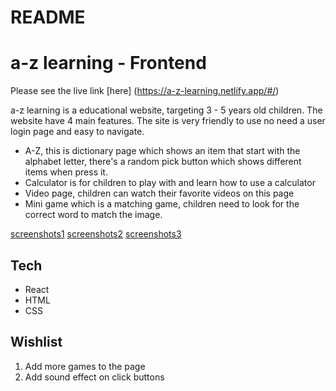 # README

# a-z learning - Frontend
Please see the live link [here] (https://a-z-learning.netlify.app/#/)

a-z learning is a educational website, targeting 3 - 5 years old children. The website have 4 main features. The site is very friendly to use no need a user login page and easy to navigate.
- A-Z, this is dictionary page which shows an item that start with the alphabet letter, there's a random pick button which shows different items when press it. 
- Calculator is for children to play with and learn how to use a calculator
- Video page, children can watch their favorite videos on this page
- Mini game which is a matching game, children need to look for the correct word to match the image.

[screenshots1](images/screenshot1.png)
[screenshots2](images/screenshot2.png)
[screenshots3](images/screenshot3.png)

## Tech
- React
- HTML
- CSS

## Wishlist
1. Add more games to the page
2. Add sound effect on click buttons


